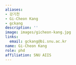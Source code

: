 ```yaml
---
aliases:
- 강기천
- Gi-Cheon Kang
- gckang
description: ''
image: images/gicheon-kang.jpg
links:
  email: gckang@bi.snu.ac.kr
name: Gi-Cheon Kang
role: phd
affiliation: SNU AIIS
---
```

